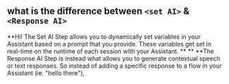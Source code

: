 ## what is the difference between `<set AI>` & `<Response AI>`

**Hi! The Set AI Step allows you to dynamically set variables in your Assistant based on a prompt that you provide. These variables get set in real-time on the runtime of each session with your Assistant. **
**
**The Response AI Step is instead what allows you to generate contextual speech or text responses. So instead of adding a specific response to a flow in your Assistant (ie. "hello there"),
